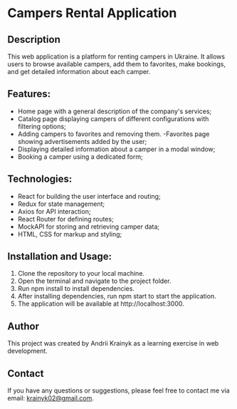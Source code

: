 # Campers Rental Application

## Description 

This web application is a platform for renting campers in Ukraine.
It allows users to browse available campers, add them to favorites, make
bookings, and get detailed information about each camper.

## Features:

- Home page with a general description of the company's services;
- Catalog page displaying campers of different configurations with filtering options; 
- Adding campers to favorites and removing them. -Favorites page showing advertisements added by the user; 
- Displaying detailed information about a camper in a modal window;
- Booking a camper using a dedicated form;

## Technologies:

- React for building the user interface and routing;
- Redux for state management;
- Axios for API interaction;
- React Router for defining routes;
- MockAPI for storing and retrieving camper data;
- HTML, CSS for markup and styling;

## Installation and Usage:

1. Clone the repository to your local machine. 
2. Open the terminal and navigate to the project folder. 
3. Run npm install to install dependencies. 
4. After installing dependencies, run npm start to start the
application. 
5. The application will be available at http://localhost:3000.

## Author 

This project was created by Andrii Krainyk as a learning exercise in
web development.

## Contact 

If you have any questions or suggestions, please feel free to contact
me via email: krainyk02@gmail.com.
